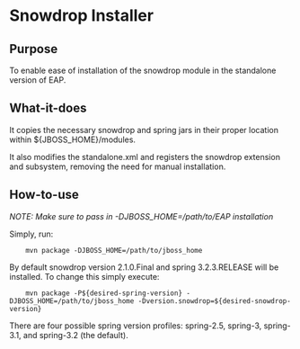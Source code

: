 Snowdrop Installer
==================

Purpose
--------

To enable ease of installation of the snowdrop module in the standalone version of EAP.

What-it-does
------------

It copies the necessary snowdrop and spring jars in their proper location within ${JBOSS_HOME}/modules.

It also modifies the standalone.xml and registers the snowdrop extension and subsystem, removing the need for manual installation.

How-to-use
-----------

_NOTE: Make sure to pass in -DJBOSS_HOME=/path/to/EAP installation_

Simply, run:

		mvn package -DJBOSS_HOME=/path/to/jboss_home

By default snowdrop version 2.1.0.Final and spring 3.2.3.RELEASE will be installed. To change this simply execute:

		mvn package -P${desired-spring-version} -DJBOSS_HOME=/path/to/jboss_home -Dversion.snowdrop=${desired-snowdrop-version}

There are four possible spring version profiles: spring-2.5, spring-3, spring-3.1, and spring-3.2 (the default).
